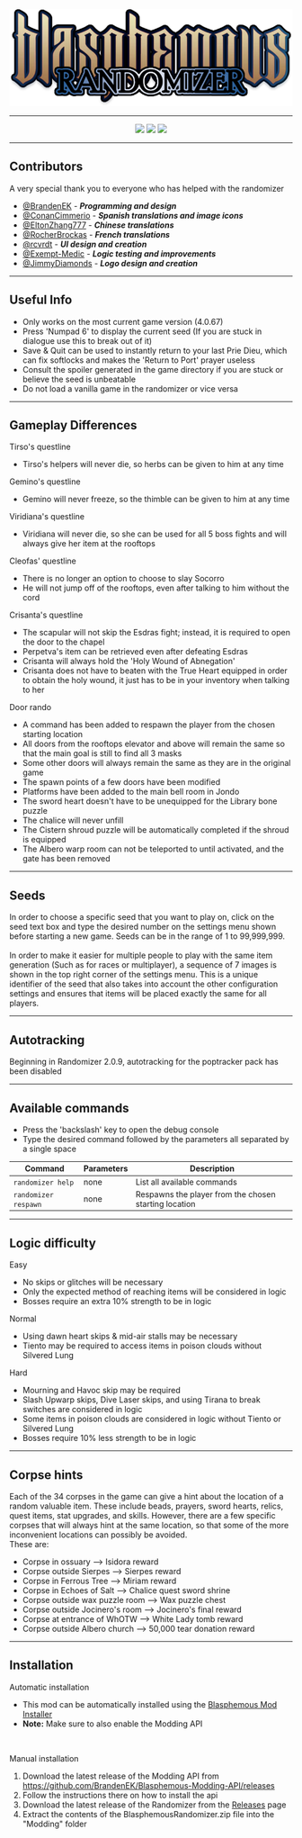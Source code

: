 <div align="center">
  <img src="logo.png">
</div>

---

<div align="center">
  <img src="https://img.shields.io/github/v/release/BrandenEK/Blasphemous-Randomizer?style=for-the-badge">
  <img src="https://img.shields.io/github/last-commit/BrandenEK/Blasphemous-Randomizer?color=important&style=for-the-badge">
  <img src="https://img.shields.io/github/downloads/BrandenEK/Blasphemous-Randomizer/total?color=success&style=for-the-badge">
</div>

---

## Contributors

A very special thank you to everyone who has helped with the randomizer
- [@BrandenEK](https://github.com/BrandenEK) - ***Programming and design***
- [@ConanCimmerio](https://github.com/ConanCimmerio) - ***Spanish translations and image icons***
- [@EltonZhang777](https://github.com/EltonZhang777) - ***Chinese translations***
- [@RocherBrockas](https://github.com/RocherBrockas) - ***French translations***
- [@rcvrdt](https://github.com/rcvrdt) - ***UI design and creation***
- [@Exempt-Medic](https://github.com/Exempt-Medic) - ***Logic testing and improvements***
- [@JimmyDiamonds](https://github.com/JimmyDiamonds) - ***Logo design and creation***

---

## Useful Info

- Only works on the most current game version (4.0.67)
- Press 'Numpad 6' to display the current seed (If you are stuck in dialogue use this to break out of it)
- Save & Quit can be used to instantly return to your last Prie Dieu, which can fix softlocks and makes the 'Return to Port' prayer useless
- Consult the spoiler generated in the game directory if you are stuck or believe the seed is unbeatable
- Do not load a vanilla game in the randomizer or vice versa

---

## Gameplay Differences

Tirso's questline
- Tirso's helpers will never die, so herbs can be given to him at any time

Gemino's questline
- Gemino will never freeze, so the thimble can be given to him at any time

Viridiana's questline
- Viridiana will never die, so she can be used for all 5 boss fights and will always give her item at the rooftops

Cleofas' questline
- There is no longer an option to choose to slay Socorro
- He will not jump off of the rooftops, even after talking to him without the cord

Crisanta's questline
- The scapular will not skip the Esdras fight; instead, it is required to open the door to the chapel
- Perpetva's item can be retrieved even after defeating Esdras
- Crisanta will always hold the 'Holy Wound of Abnegation'
- Crisanta does not have to beaten with the True Heart equipped in order to obtain the holy wound, it just has to be in your inventory when talking to her

Door rando
- A command has been added to respawn the player from the chosen starting location
- All doors from the rooftops elevator and above will remain the same so that the main goal is still to find all 3 masks
- Some other doors will always remain the same as they are in the original game
- The spawn points of a few doors have been modified
- Platforms have been added to the main bell room in Jondo
- The sword heart doesn't have to be unequipped for the Library bone puzzle
- The chalice will never unfill
- The Cistern shroud puzzle will be automatically completed if the shroud is equipped
- The Albero warp room can not be teleported to until activated, and the gate has been removed

---

## Seeds

In order to choose a specific seed that you want to play on, click on the seed text box and type the desired number on the settings menu shown before starting a new game.  Seeds can be in the range of 1 to 99,999,999.
<br><br>
In order to make it easier for multiple people to play with the same item generation (Such as for races or multiplayer), a sequence of 7 images is shown in the top right corner of the settings menu.  This is a unique identifier of the seed that also takes into account the other configuration settings and ensures that items will be placed exactly the same for all players.

---

## Autotracking

Beginning in Randomizer 2.0.9, autotracking for the poptracker pack has been disabled

---

## Available commands
- Press the 'backslash' key to open the debug console
- Type the desired command followed by the parameters all separated by a single space

| Command | Parameters | Description |
| ------- | ----------- | ------- |
| `randomizer help` | none | List all available commands |
| `randomizer respawn` | none | Respawns the player from the chosen starting location |

---

## Logic difficulty

Easy
- No skips or glitches will be necessary
- Only the expected method of reaching items will be considered in logic
- Bosses require an extra 10% strength to be in logic

Normal
- Using dawn heart skips & mid-air stalls may be necessary
- Tiento may be required to access items in poison clouds without Silvered Lung

Hard
- Mourning and Havoc skip may be required
- Slash Upwarp skips, Dive Laser skips, and using Tirana to break switches are considered in logic
- Some items in poison clouds are considered in logic without Tiento or Silvered Lung
- Bosses require 10% less strength to be in logic

---

## Corpse hints

Each of the 34 corpses in the game can give a hint about the location of a random valuable item.  These include beads, prayers, sword hearts, relics, quest items, stat upgrades, and skills.  However, there are a few specific corpses that will always hint at the same location, so that some of the more inconvenient locations can possibly be avoided.
<br>
These are:
- Corpse in ossuary --> Isidora reward
- Corpse outside Sierpes --> Sierpes reward
- Corpse in Ferrous Tree --> Miriam reward
- Corpse in Echoes of Salt --> Chalice quest sword shrine
- Corpse outside wax puzzle room --> Wax puzzle chest
- Corpse outside Jocinero's room --> Jocinero's final reward
- Corpse at entrance of WhOTW --> White Lady tomb reward
- Corpse outside Albero church --> 50,000 tear donation reward

---

## Installation

Automatic installation
- This mod can be automatically installed using the [Blasphemous Mod Installer](https://github.com/BrandenEK/Blasphemous-Mod-Installer)<br>
- **Note:** Make sure to also enable the Modding API<br>
<br>

Manual installation
1. Download the latest release of the Modding API from https://github.com/BrandenEK/Blasphemous-Modding-API/releases
2. Follow the instructions there on how to install the api
3. Download the latest release of the Randomizer from the [Releases](https://github.com/BrandenEK/Blasphemous-Randomizer/releases) page
4. Extract the contents of the BlasphemousRandomizer.zip file into the "Modding" folder
